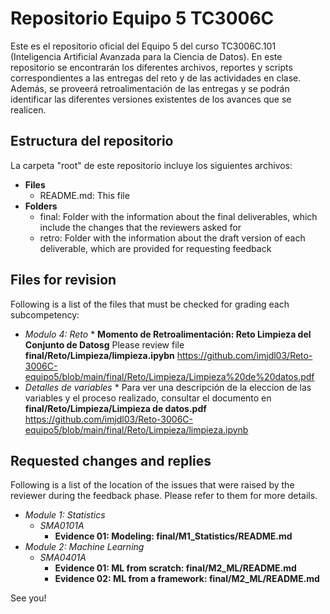 # Repositorio Equipo 5 TC3006C
Este es el repositorio oficial del Equipo 5 del curso TC3006C.101 (Inteligencia Artificial Avanzada para la Ciencia de Datos). En este repositorio se encontrarán los diferentes archivos, reportes y scripts correspondientes a las entregas del reto y de las actividades en clase. Además, se proveerá retroalimentación de las entregas y se podrán identificar las diferentes versiones existentes de los avances que se realicen. 

## Estructura del repositorio
La carpeta "root" de este repositorio incluye los siguientes archivos:

* **Files**
  * README.md: This file  
* **Folders**
  * final: Folder with the information about the final deliverables, which include the changes that the reviewers asked for
  * retro: Folder with the information about the draft version of each deliverable, which are provided for requesting feedback

## Files for revision
Following is a list of the files that must be checked for grading each subcompetency: 

* *Modulo 4: Reto*
		* **Momento de Retroalimentación: Reto Limpieza del Conjunto de Datosg** Please review file **final/Reto/Limpieza/limpieza.ipybn**
  		https://github.com/imjdl03/Reto-3006C-equipo5/blob/main/final/Reto/Limpieza/Limpieza%20de%20datos.pdf
* *Detalles de variables*
		* Para ver una descripción de la eleccion de las variables y el proceso realizado, consultar el documento en **final/Reto/Limpieza/Limpieza de datos.pdf**
		https://github.com/imjdl03/Reto-3006C-equipo5/blob/main/final/Reto/Limpieza/limpieza.ipynb
  

## Requested changes and replies
Following is a list of the location of the issues that were raised by the reviewer during the feedback phase. Please refer to them for more details.

* *Module 1: Statistics*
	* *SMA0101A*
		* **Evidence 01: Modeling: final/M1_Statistics/README.md**
* *Module 2: Machine Learning*
	* *SMA0401A*
		* **Evidence 01: ML from scratch: final/M2_ML/README.md**
		* **Evidence 02: ML from a framework: final/M2_ML/README.md**
		

See you!
